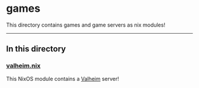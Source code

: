 # games

This directory contains games and game servers as nix modules!

---

## In this directory

### [valheim.nix](./valheim.nix)

This NixOS module contains a [Valheim](https://store.steampowered.com/app/892970/Valheim/) server!
